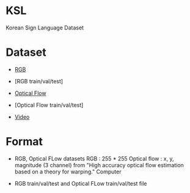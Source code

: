 # KSL
Korean Sign Language Dataset

# Dataset
- [RGB](https://www.dropbox.com/s/6jw50r784k36q5e/KSL_rgb.zip?dl=0)
- [RGB train/val/test]

- [Optical Flow](http://www.dropbox.com/s/uns43wmq0dl0ali/KSL_opflow.zip?dl=0)
- [Optical Flow train/val/test]

- [Video](http://www.dropbox.com/s/8wse0lmxngysl2h/video.zip?dl=0)

# Format
- RGB, Optical FLow datasets
RGB : 255 * 255
Optical flow : x, y, magnitude (3 channel) from "High accuracy optical flow estimation based on a theory for warping." Computer

- RGB train/val/test and Optical FLow train/val/test file
